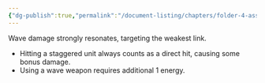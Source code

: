 ```yaml
---
{"dg-publish":true,"permalink":"/document-listing/chapters/folder-4-assembly/weapon-folder/damage-types-folder/damage-wave/"}
---
```


Wave damage strongly resonates, targeting the weakest link.
- Hitting a staggered unit always counts as a direct hit, causing some bonus damage.
- Using a wave weapon requires additional 1 energy.